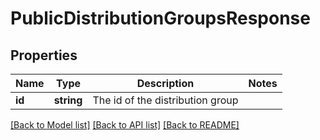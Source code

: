 # PublicDistributionGroupsResponse

## Properties
Name | Type | Description | Notes
------------ | ------------- | ------------- | -------------
**id** | **string** | The id of the distribution group | 

[[Back to Model list]](../README.md#documentation-for-models) [[Back to API list]](../README.md#documentation-for-api-endpoints) [[Back to README]](../README.md)


